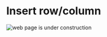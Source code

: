 # Insert row/column

![web page is under construction](https://docimages.blob.core.chinacloudapi.cn/images/commingsoon20210514.jpg)
